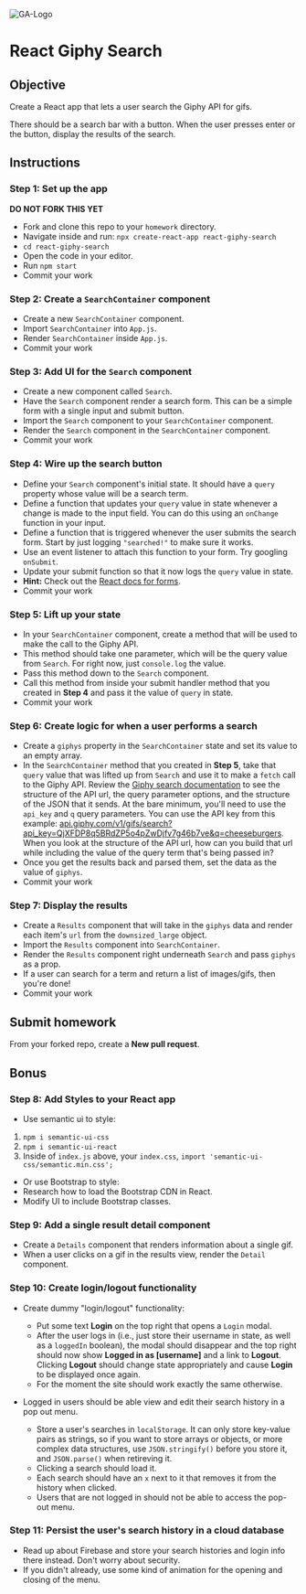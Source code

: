 ![GA-Logo](https://camo.githubusercontent.com/6ce15b81c1f06d716d753a61f5db22375fa684da/68747470733a2f2f67612d646173682e73332e616d617a6f6e6177732e636f6d2f70726f64756374696f6e2f6173736574732f6c6f676f2d39663838616536633963333837313639306533333238306663663535376633332e706e67)

# React Giphy Search


## Objective

Create a React app that lets a user search the Giphy API for gifs. 

There should be a search bar with a button. When the user presses enter or the button, display the results of the search.


## Instructions

### Step 1: Set up the app
**DO NOT FORK THIS YET**
- Fork and clone this repo to your `homework` directory.
- Navigate inside and run: `npx create-react-app react-giphy-search`
- `cd react-giphy-search`
- Open the code in your editor.
- Run `npm start`
- Commit your work

### Step 2: Create a `SearchContainer` component

- Create a new `SearchContainer` component.
- Import `SearchContainer` into `App.js`.
- Render `SearchContainer` inside `App.js`.
- Commit your work

### Step 3: Add UI for the `Search` component

- Create a new component called `Search`.
- Have the `Search` component render a search form. This can be a simple form with a single input and submit button.
- Import the `Search` component to your `SearchContainer` component.
- Render the `Search` component in the `SearchContainer` component.
- Commit your work

### Step 4: Wire up the search button

- Define your `Search` component's initial state. It should have a `query` property whose value will be a search term.
- Define a function that updates your `query` value in state whenever a change is made to the input field. You can do this using an `onChange` function in your input.
- Define a function that is triggered whenever the user submits the search form. Start by just logging `"searched!"` to make sure it works.
- Use an event listener to attach this function to your form. Try googling `onSubmit`.
- Update your submit function so that it now logs the `query` value in state.
- **Hint:** Check out the [React docs for forms](https://reactjs.org/docs/forms.html).
- Commit your work

### Step 5: Lift up your state

- In your `SearchContainer` component, create a method that will be used to make the call to the Giphy API.
- This method should take one parameter, which will be the query value from `Search`. For right now, just `console.log` the value.
- Pass this method down to the `Search` component.
- Call this method from inside your submit handler method that you created in **Step 4** and pass it the value of `query` in state.
- Commit your work

### Step 6: Create logic for when a user performs a search

- Create a `giphys` property in the `SearchContainer` state and set its value to an empty array.
- In the `SearchContainer` method that you created in **Step 5**, take that `query` value that was lifted up from `Search` and use it to make a `fetch` call to the Giphy API. Review the [Giphy search documentation](https://developers.giphy.com/docs/api/endpoint/#search) to see the structure of the API url, the query parameter options, and the structure of the JSON that it sends. At the bare minimum, you'll need to use the `api_key` and `q` query parameters. You can use the API key from this example: [api.giphy.com/v1/gifs/search?api_key=QjXFDP8q5BRdZP5o4pZwDjfv7g46b7ve&q=cheeseburgers](api.giphy.com/v1/gifs/search?api_key=QjXFDP8q5BRdZP5o4pZwDjfv7g46b7ve&q=cheeseburgers). When you look at the structure of the API url, how can you build that url while including the value of the query term that's being passed in?
- Once you get the results back and parsed them, set the data as the value of `giphys`.
- Commit your work

### Step 7: Display the results

- Create a `Results` component that will take in the `giphys` data and render each item's `url` from the `downsized_large` object.
- Import the `Results` component into `SearchContainer`.
- Render the `Results` component right underneath `Search` and pass `giphys` as a prop.
- If a user can search for a term and return a list of images/gifs, then you're done!
- Commit your work


## Submit homework
From your forked repo, create a **New pull request**.


## Bonus

### Step 8: Add Styles to your React app

- Use semantic ui to style:
1. `npm i semantic-ui-css`
2. `npm i semantic-ui-react`
3. Inside of `index.js` above, your `index.css`, `import 'semantic-ui-css/semantic.min.css';`

- Or use Bootstrap to style:
- Research how to load the Bootstrap CDN in React.
- Modify UI to include Bootstrap classes.

### Step 9: Add a single result detail component

- Create a `Details` component that renders information about a single gif.
- When a user clicks on a gif in the results view, render the `Detail` component.

### Step 10: Create login/logout functionality

- Create dummy "login/logout" functionality:
    * Put some text **Login** on the top right that opens a `Login` modal.
    * After the user logs in (i.e., just store their username in state, as well as a `loggedIn` boolean), the modal should disappear and the top right should now show **Logged in as [username]** and a link to **Logout**. Clicking **Logout** should change state appropriately and cause **Login** to be displayed once again.
    * For the moment the site should work exactly the same otherwise.

- Logged in users should be able view and edit their search history in a pop out menu.
    * Store a user's searches in `localStorage`. It can only store key-value pairs as strings, so if you want to store arrays or objects, or more complex data structures, use `JSON.stringify()` before you store it, and `JSON.parse()` when retireving it.
    * Clicking a search should load it.
    * Each search should have an `x` next to it that removes it from the history when clicked.
    * Users that are not logged in should not be able to access the pop-out menu.
   
### Step 11: Persist the user's search history in a cloud database

- Read up about Firebase and store your search histories and login info there instead. Don't worry about security.
- If you didn't already, use some kind of animation for the opening and closing of the menu.